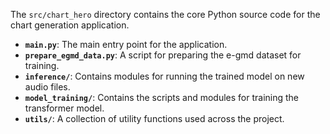 The `src/chart_hero` directory contains the core Python source code for the chart generation application.

- **`main.py`**: The main entry point for the application.
- **`prepare_egmd_data.py`**: A script for preparing the e-gmd dataset for training.
- **`inference/`**: Contains modules for running the trained model on new audio files.
- **`model_training/`**: Contains the scripts and modules for training the transformer model.
- **`utils/`**: A collection of utility functions used across the project.
